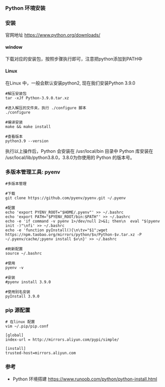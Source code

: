 ### Python 环境安装

### 安装

官网地址 https://www.python.org/downloads/

#### window 
下载对应的安装包，按照步骤执行即可，注意把python添加到PATH中

#### Linux 
在Linux 中，一般会默认安装python2, 现在我们安装Python 3.9.0


```
#解压安装包
tar -xJf Python-3.9.0.tar.xz

#进入解压的文件夹，执行 ./configure 脚本
./configure

#编译安装
make && make install

#查看版本
python3.9 --version
```

执行以上操作后，Python 会安装在 /usr/local/bin 目录中
Python 库安装在 /usr/local/lib/python3.8.0，3.8.0为你使用的 Python 的版本号。

### 多版本管理工具: pyenv
```
#多版本管理

#下载
git clone https://github.com/pyenv/pyenv.git ~/.pyenv

#配置
echo 'export PYENV_ROOT="$HOME/.pyenv"' >> ~/.bashrc
echo 'export PATH="$PYENV_ROOT/bin:$PATH"' >> ~/.bashrc
echo -e 'if command -v pyenv 1>/dev/null 2>&1; then\n  eval "$(pyenv init -)"\nfi' >> ~/.bashrc
echo -e 'function pyInstall(){\n\tv="$1";wget https://npm.taobao.org/mirrors/python/$v/Python-$v.tar.xz -P ~/.pyenv/cache/;pyenv install $v\n}' >> ~/.bashrc

#刷新配置
source ~/.bashrc

#使用
pyenv -v

#安装
#pyenv install 3.9.0 

#使用别名安装
pyInstall 3.9.0
```

### pip 源配置
```
# 在linux 配置
vim ~/.pip/pip.conf

[global]
index-url = http://mirrors.aliyun.com/pypi/simple/

[install]
trusted-host=mirrors.aliyun.com

```

### 参考
- Python 环境搭建 https://www.runoob.com/python/python-install.html